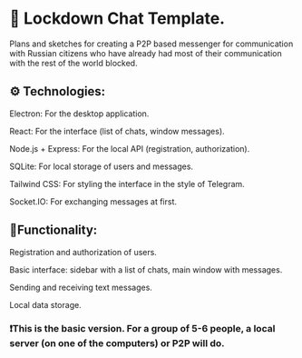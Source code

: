 # 📧 Lockdown Chat Template. 
Plans and sketches for creating a P2P based messenger for communication with Russian citizens who have already had most of their communication with the rest of the world blocked.

## ⚙️ Technologies:

Electron: For the desktop application.

React: For the interface (list of chats, window messages).

Node.js + Express: For the local API (registration, authorization).

SQLite: For local storage of users and messages.

Tailwind CSS: For styling the interface in the style of Telegram.

Socket.IO: For exchanging messages at first.



## 📎Functionality:

Registration and authorization of users.

Basic interface: sidebar with a list of chats, main window with messages.

Sending and receiving text messages.

Local data storage.



### ❗This is the basic version. For a group of 5-6 people, a local server (on one of the computers) or P2P will do.
